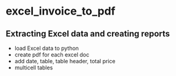 ﻿# excel_invoice_to_pdf
## Extracting Excel data and creating reports
  - load Excel data to python
  - create pdf for each excel doc
  - add date, table, table header, total price
  - multicell tables
